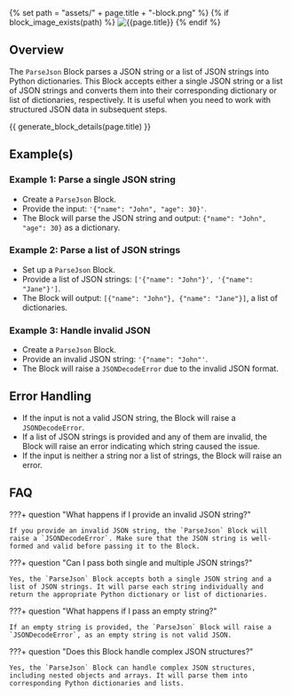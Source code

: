 {% set path = "assets/" + page.title + "-block.png" %}
{% if block_image_exists(path) %}
![{{page.title}}]({{path}})
{% endif %}

## Overview
The `ParseJson` Block parses a JSON string or a list of JSON strings into Python dictionaries. This Block accepts either a single JSON string or a list of JSON strings and converts them into their corresponding dictionary or list of dictionaries, respectively. It is useful when you need to work with structured JSON data in subsequent steps.

{{ generate_block_details(page.title) }}

## Example(s)

### Example 1: Parse a single JSON string
- Create a `ParseJson` Block.
- Provide the input: `'{"name": "John", "age": 30}'`.
- The Block will parse the JSON string and output: `{"name": "John", "age": 30}` as a dictionary.

### Example 2: Parse a list of JSON strings
- Set up a `ParseJson` Block.
- Provide a list of JSON strings: `['{"name": "John"}', '{"name": "Jane"}']`.
- The Block will output: `[{"name": "John"}, {"name": "Jane"}]`, a list of dictionaries.

### Example 3: Handle invalid JSON
- Create a `ParseJson` Block.
- Provide an invalid JSON string: `'{"name": "John"'`.
- The Block will raise a `JSONDecodeError` due to the invalid JSON format.

## Error Handling
- If the input is not a valid JSON string, the Block will raise a `JSONDecodeError`.
- If a list of JSON strings is provided and any of them are invalid, the Block will raise an error indicating which string caused the issue.
- If the input is neither a string nor a list of strings, the Block will raise an error.

## FAQ

???+ question "What happens if I provide an invalid JSON string?"
    
    If you provide an invalid JSON string, the `ParseJson` Block will raise a `JSONDecodeError`. Make sure that the JSON string is well-formed and valid before passing it to the Block.

???+ question "Can I pass both single and multiple JSON strings?"
    
    Yes, the `ParseJson` Block accepts both a single JSON string and a list of JSON strings. It will parse each string individually and return the appropriate Python dictionary or list of dictionaries.

???+ question "What happens if I pass an empty string?"
    
    If an empty string is provided, the `ParseJson` Block will raise a `JSONDecodeError`, as an empty string is not valid JSON.

???+ question "Does this Block handle complex JSON structures?"
    
    Yes, the `ParseJson` Block can handle complex JSON structures, including nested objects and arrays. It will parse them into corresponding Python dictionaries and lists.